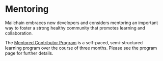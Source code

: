 # Mentoring

Mailchain embraces new developers and considers mentoring an important way to foster a strong healthy community that promotes learning and collaboration.

The [Mentored Contributor Program][mentored_contributor_program] is a self-paced, semi-structured learning program over the course of three months. Please see the program page for further details.

[mentored_contributor_program]: [/mentoring/mentored-contributor.md]

